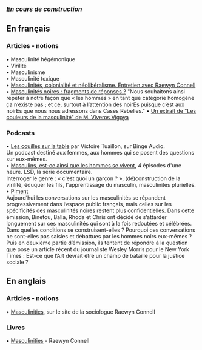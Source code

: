 ### _En cours de construction_

## En français
### Articles - notions
• Masculinité hégémonique  
• Virilité  
• Masculinisme  
• Masculinité toxique  
• [Masculinités, colonialité et néolibéralisme. Entretien avec Raewyn Connell](http://www.contretemps.eu/masculinites-colonialite-et-neoliberalisme-entretien-avec-raewyn-connell/)
• [Masculinités noires : fragments de réponses ?](http://www.cases-rebelles.org/masculinites-noires-fragments-de-reponses/) "Nous souhaitons ainsi répéter à notre façon que « les hommes » en tant que catégorie homogène ça n’existe pas ; et ce, surtout à l’attention des noirEs puisque c’est aux noirEs que nous nous adressons dans Cases Rebelles."
• [Un extrait de "Les couleurs de la masculinité" de M. Viveros Vigoya](http://www.contretemps.eu/couleurs-masculinite-race-genre/) 

### Podcasts
• [Les couilles sur la table](https://www.binge.audio/category/les-couilles-sur-la-table/) par Victoire Tuaillon, sur Binge Audio.  
Un podcast destiné aux femmes, aux hommes qui se posent des questions sur eux-mêmes.  
• [Masculins, est-ce ainsi que les hommes se vivent](https://www.franceculture.fr/emissions/lsd-la-serie-documentaire/masculins-est-ce-ainsi-que-les-hommes-se-vivent), 4 épisodes d'une heure. LSD, la série documentaire.  
Interroger le genre : « c'est quoi un garçon ? », (dé)construction de la virilité, éduquer les fils, l'apprentissage du masculin, masculinités plurielles.  
• [Piment](https://soundcloud.com/piiiiment)  
Aujourd’hui les conversations sur les masculinités se répandent progressivement dans l’espace public français, mais celles sur les spécificités des masculinités noires restent plus confidentielles. Dans cette émission, Binetou, Balla, Rhoda et Chris ont décidé de s’attarder longuement sur ces masculinités qui sont à la fois redoutées et célébrées. Dans quelles conditions se construisent-elles ? Pourquoi ces conversations ne sont-elles pas saisies et débattues par les hommes noirs eux-mêmes ? Puis en deuxième partie d’émission, ils tentent de répondre à la question que pose un article récent du journaliste Wesley Morris pour le New York Times : Est-ce que l’Art devrait être un champ de bataille pour la justice sociale ?  

## En anglais
### Articles - notions
• [Masculinities](http://www.raewynconnell.net/p/masculinities_20.html), sur le site de la sociologue Raewyn Connell

### Livres 
• [Masculinities](https://www.allenandunwin.com/browse/books/academic-professional/sociology/Masculinities-RW-Connell-9781741145199) - Raewyn Connell
